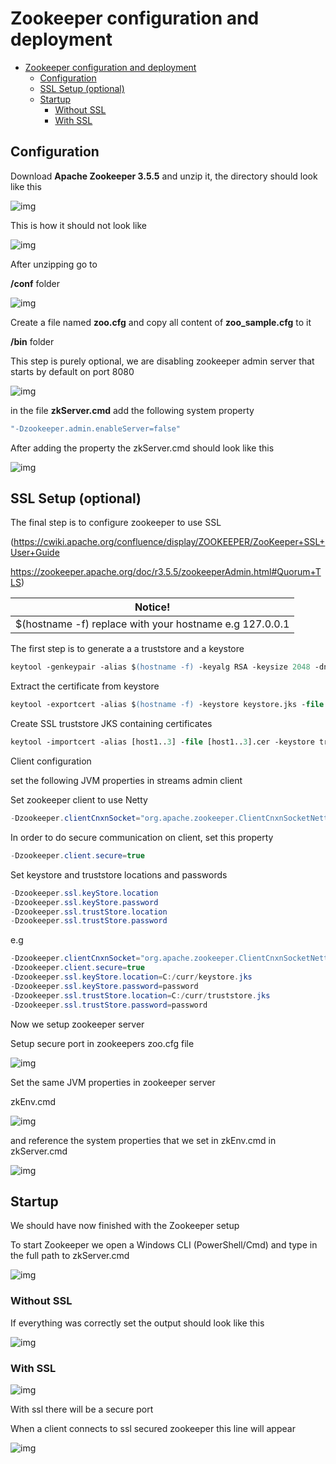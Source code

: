 # Zookeeper configuration and deployment


- [Zookeeper configuration and deployment](#zookeeper-configuration-and-deployment)
  - [Configuration](#configuration)
  - [SSL Setup (optional)](#ssl-setup-optional)
  - [Startup](#startup)
    - [Without SSL](#without-ssl)
    - [With SSL](#with-ssl)

## Configuration

Download **Apache Zookeeper 3.5.5** and unzip it, the directory should look like this 

![img](../../screenshots/zooConfigurationDeployment/main.png)

This is how it should not look like

![img](../../screenshots/zooConfigurationDeployment/raw.png)

After unzipping go to

**/conf** folder

![img](../../screenshots/zooConfigurationDeployment/conf.png)

Create a file named **zoo.cfg** and copy all content of **zoo_sample.cfg** to it  

**/bin** folder

This step is purely optional, we are disabling zookeeper admin server that starts by default on port 8080

![img](../../screenshots/zooConfigurationDeployment/bin.png)

in the file **zkServer.cmd** add the following system property 

```java
"-Dzookeeper.admin.enableServer=false" 
```

After adding the property the zkServer.cmd should look like this

![img](../../screenshots/zooConfigurationDeployment/zkServer.png)

## SSL Setup (optional)

The final step is to configure zookeeper to use SSL

(https://cwiki.apache.org/confluence/display/ZOOKEEPER/ZooKeeper+SSL+User+Guide

https://zookeeper.apache.org/doc/r3.5.5/zookeeperAdmin.html#Quorum+TLS)

|Notice! |
|--------|
|$(hostname -f) replace with your hostname e.g 127.0.0.1 |

The first step is to generate a a truststore and a keystore

```ps
keytool -genkeypair -alias $(hostname -f) -keyalg RSA -keysize 2048 -dname "cn=$(hostname -f)" -keypass password -keystore keystore.jks -storepass password
```

Extract the certificate from keystore

```ps
keytool -exportcert -alias $(hostname -f) -keystore keystore.jks -file $(hostname -f).cer -rfc
```

Create SSL truststore JKS containing certificates

```ps
keytool -importcert -alias [host1..3] -file [host1..3].cer -keystore truststore.jks -storepass password
```

Client configuration

set the following JVM properties in streams admin client

Set zookeeper client to use Netty

```java
-Dzookeeper.clientCnxnSocket="org.apache.zookeeper.ClientCnxnSocketNetty"
```


In order to do secure communication on client, set this property

```java
-Dzookeeper.client.secure=true
```


Set keystore and truststore locations and passwords 

```java
-Dzookeeper.ssl.keyStore.location
-Dzookeeper.ssl.keyStore.password
-Dzookeeper.ssl.trustStore.location
-Dzookeeper.ssl.trustStore.password
```

e.g

```java
-Dzookeeper.clientCnxnSocket="org.apache.zookeeper.ClientCnxnSocketNetty"
-Dzookeeper.client.secure=true
-Dzookeeper.ssl.keyStore.location=C:/curr/keystore.jks
-Dzookeeper.ssl.keyStore.password=password
-Dzookeeper.ssl.trustStore.location=C:/curr/truststore.jks
-Dzookeeper.ssl.trustStore.password=password
```

Now we setup zookeeper server

Setup secure port in zookeepers zoo.cfg file

![img](../../screenshots/zooConfigurationDeployment/configSecurePort.png)

Set the same JVM properties in zookeeper server

zkEnv.cmd

![img](../../screenshots/zooConfigurationDeployment/pointerToZkEnv.png)

and reference the system properties that we set in zkEnv.cmd in zkServer.cmd

![img](../../screenshots/zooConfigurationDeployment/zkServerWithEnv.png)

## Startup

We should have now finished with the Zookeeper setup

To start Zookeeper we open a Windows CLI (PowerShell/Cmd) and type in the full path to zkServer.cmd 

![img](../../screenshots/zooConfigurationDeployment/startup.png)

### Without SSL

If everything was correctly set the output should look like this

![img](../../screenshots/zooConfigurationDeployment/zkStartNoSsl.png)

### With SSL

![img](../../screenshots/zooConfigurationDeployment/zkStartWithSsl.png)

With ssl there will be a secure port

When a client connects to ssl secured zookeeper this line will appear

![img](../../screenshots/zooConfigurationDeployment/secure.png)